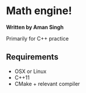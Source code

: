 # Math engine!
**Written by Aman Singh**

Primarily for C++ practice

## Requirements
* OSX or Linux
* C++11
* CMake + relevant compiler
